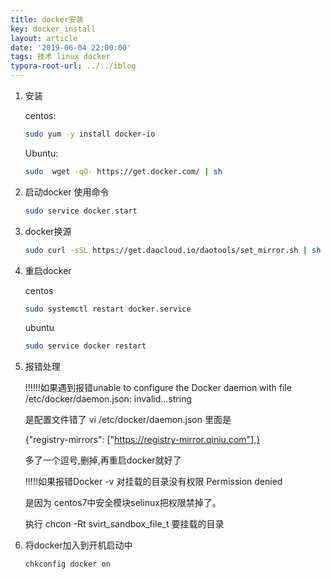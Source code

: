```yaml
---
title: docker安装
key: docker_install
layout: article
date: '2019-06-04 22:00:00'
tags: 技术 linux docker
typora-root-url: ../../iblog
---
```


1. 安装

   centos:

   ```bash
   sudo yum -y install docker-io   
   ```

   Ubuntu:

   ```bash
   sudo  wget -qO- https://get.docker.com/ | sh 
   ```

2. 启动docker 使用命令

   ```bash
   sudo service docker start
   ```

3. docker换源

   ```bash
   sudo curl -sSL https://get.daocloud.io/daotools/set_mirror.sh | sh -s http://6616fe43.m.daocloud.io          
   ```

4. 重启docker

   centos

   ```bash
   sudo systemctl restart docker.service
   ```

   ubuntu

   ```bash
   sudo service docker restart  
   ```

5. 报错处理

   !!!!!!如果遇到报错unable to configure the Docker daemon with file /etc/docker/daemon.json: invalid...string

   是配置文件错了 vi /etc/docker/daemon.json 里面是

   {"registry-mirrors": ["https://registry-mirror.qiniu.com"],}

   多了一个逗号,删掉,再重启docker就好了

   !!!!!如果报错Docker -v 对挂载的目录没有权限 Permission denied

   是因为 centos7中安全模块selinux把权限禁掉了。

   执行 chcon -Rt svirt_sandbox_file_t  要挂载的目录

6. 将docker加入到开机启动中

   ```bash
   chkconfig docker on
   ```

   



